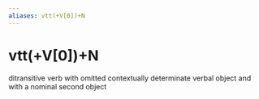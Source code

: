 ```yaml
---
aliases: vtt(+V[0])+N
---
```

# vtt(+V[0])+N

ditransitive verb with omitted contextually determinate verbal object and with a nominal second object